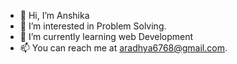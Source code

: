 - 👋 Hi, I’m Anshika
- 👀 I’m interested in Problem Solving.
- 🌱 I’m currently learning web Development
- 📫 You can reach me at aradhya6768@gmail.com.

<!---
anshi06/anshi06 is a ✨ special ✨ repository because its `README.md` (this file) appears on your GitHub profile.
You can click the Preview link to take a look at your changes.
--->
